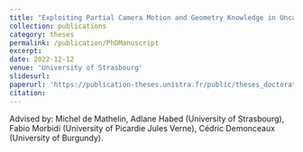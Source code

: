 ```yaml
---
title: "Exploiting Partial Camera Motion and Geometry Knowledge in Uncalibrated 3D Vision"
collection: publications
category: theses
permalink: /publication/PhDManuscript
excerpt: 
date: 2022-12-12
venue: 'University of Strasbourg'
slidesurl: 
paperurl: 'https://publication-theses.unistra.fr/public/theses_doctorat/2022/ADLAKHA_Devesh_2022_ED269.pdf'
citation: 
---
```


Advised by: Michel de Mathelin, Adlane Habed (University of Strasbourg), Fabio Morbidi (University of Picardie Jules Verne), Cédric Demonceaux (University of Burgundy).
